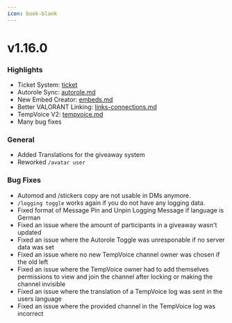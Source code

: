 ```yaml
---
icon: book-blank
---
```


# v1.16.0

### Highlights

* Ticket System: [ticket](../our-features/ticket/ "mention")
* Autorole Sync: [autorole.md](../our-features/autorole.md "mention")
* New Embed Creator: [embeds.md](../our-features/embeds.md "mention")
* Better VALORANT Linking: [links-connections.md](../our-features/links-connections.md "mention")
* TempVoice V2: [tempvoice.md](../our-features/tempvoice.md "mention")
* Many bug fixes

### General

* Added Translations for the giveaway system
* Reworked `/avatar user`

### Bug Fixes

* Automod and /stickers copy are not usable in DMs anymore.
* `/logging toggle` works again if you do not have any logging data.
* Fixed format of Message Pin and Unpin Logging Message if language is German
* Fixed an issue where the amount of participants in a giveaway wasn't updated
* Fixed an issue where the Autorole Toggle was unresponable if no server data was set
* Fixed an issue where no new TempVoice channel owner was chosen if the old left
* Fixed an issue where the TempVoice owner had to add themselves permissions to view and join the channel after locking or making the channel invisible
* Fixed an issue where the translation of a TempVoice log was sent in the users language
* Fixed an issue where the provided channel in the TempVoice log was incorrect

